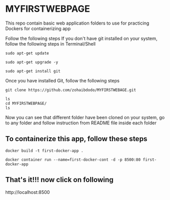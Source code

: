 # MYFIRSTWEBPAGE

This repo contain basic web application folders to use for practicing Dockers for containerizing app

Follow the following steps
If you don't have git installed on your system, follow the following steps in Terminal/Shell
```
sudo apt-get update
```
```
sudo apt-get upgrade -y
```
```
sudo apt-get install git
```
Once you have installed Git, follow the following steps
```
git clone https://github.com/zohaibdodo/MYFIRSTWEBAGE.git
```
```
ls
cd MYFIRSTWEBPAGE/
ls
```
Now you can see that different folder have been cloned on your system, go to any folder and follow instruction from README file inside each folder

## To containerize this app, follow these steps

```
docker build -t first-docker-app .
```
```
docker container run --name=first-docker-cont -d -p 8500:80 first-docker-app
```

## That's it!!! now click on following

http://localhost:8500